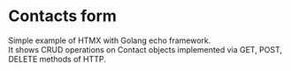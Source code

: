 # Contacts form

Simple example of HTMX with Golang echo framework.  
It shows CRUD operations on Contact objects implemented via GET, POST, DELETE methods of HTTP.


